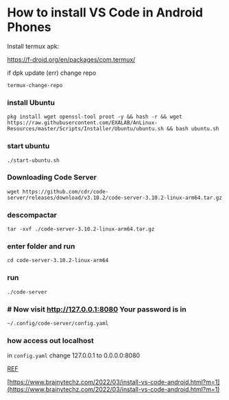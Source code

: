 # How to install VS Code in Android Phones

Install termux apk:

<a href="https://f-droid.org/en/packages/com.termux/">https://f-droid.org/en/packages/com.termux/ </a>

if dpk update (err) change repo

    termux-change-repo

### install Ubuntu

```shell
pkg install wget openssl-tool proot -y && hash -r && wget https://raw.githubusercontent.com/EXALAB/AnLinux-Resources/master/Scripts/Installer/Ubuntu/ubuntu.sh && bash ubuntu.sh
```

### start ubuntu

```shell
./start-ubuntu.sh
```

### Downloading Code Server

```shell
wget https://github.com/cdr/code-server/releases/download/v3.10.2/code-server-3.10.2-linux-arm64.tar.gz
```

### descompactar

```shell
tar -xvf ./code-server-3.10.2-linux-arm64.tar.gz
```

### enter folder and run

```shell
cd code-server-3.10.2-linux-arm64
```

### run

```shell
./code-server
```

### # Now visit http://127.0.0.1:8080 Your password is in

```
~/.config/code-server/config.yaml
```

### how access out localhost

in `config.yaml` change 127.0.0.1 to 0.0.0.0:8080

<a href="https://www.codewithharry.com/blogpost/install-vs-code-in-android">REF </a>

[https://www.brainytechz.com/2022/03/install-vs-code-android.html?m=1](https://www.brainytechz.com/2022/03/install-vs-code-android.html?m=1)
